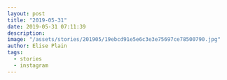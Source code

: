 ```yaml
---
layout: post
title: "2019-05-31"
date: 2019-05-31 07:11:39
description: 
image: "/assets/stories/201905/19ebcd91e5e6c3e3e75697ce78500790.jpg"
author: Elise Plain
tags: 
  - stories
  - instagram
---
```



<p></p>
